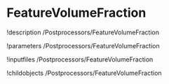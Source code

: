 <!-- MOOSE Documentation Stub: Remove this when content is added. -->

# FeatureVolumeFraction
!description /Postprocessors/FeatureVolumeFraction

!parameters /Postprocessors/FeatureVolumeFraction

!inputfiles /Postprocessors/FeatureVolumeFraction

!childobjects /Postprocessors/FeatureVolumeFraction
